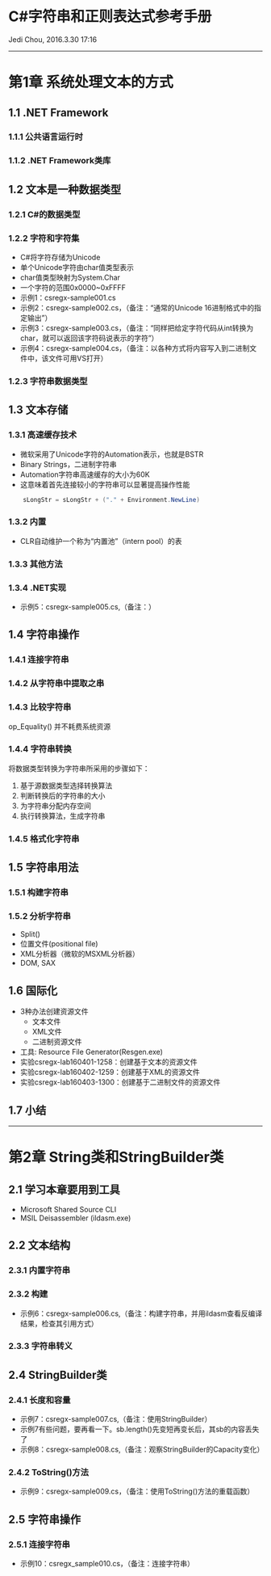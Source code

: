 C#字符串和正则表达式参考手册
============================
Jedi Chou, 2016.3.30 17:16

------

# 第1章 系统处理文本的方式

## 1.1 .NET Framework
### 1.1.1 公共语言运行时
### 1.1.2 .NET Framework类库

## 1.2 文本是一种数据类型
### 1.2.1 C#的数据类型
### 1.2.2 字符和字符集
* C#将字符存储为Unicode
* 单个Unicode字符由char值类型表示
* char值类型映射为System.Char
* 一个字符的范围0x0000~0xFFFF
* 示例1：csregx-sample001.cs
* 示例2：csregx-sample002.cs，（备注：“通常的Unicode 16进制格式中的指定输出”）
* 示例3：csregx-sample003.cs，（备注：“同样把给定字符代码从int转换为char，就可以返回该字符码说表示的字符”）
* 示例4：csregx-sample004.cs，（备注：以各种方式将内容写入到二进制文件中，该文件可用VS打开）

### 1.2.3 字符串数据类型

## 1.3 文本存储
### 1.3.1 高速缓存技术
* 微软采用了Unicode字符的Automation表示，也就是BSTR
* Binary Strings，二进制字符串
* Automation字符串高速缓存的大小为60K
* 这意味着首先连接较小的字符串可以显著提高操作性能
```C#
	sLongStr = sLongStr + ("." + Environment.NewLine)
```

### 1.3.2 内置
* CLR自动维护一个称为“内置池”（intern pool）的表

### 1.3.3 其他方法
### 1.3.4 .NET实现
* 示例5：csregx-sample005.cs,（备注：）

## 1.4 字符串操作
### 1.4.1 连接字符串
### 1.4.2 从字符串中提取之串
### 1.4.3 比较字符串
op_Equality() 并不耗费系统资源

### 1.4.4 字符串转换
将数据类型转换为字符串所采用的步骤如下：
1. 基于源数据类型选择转换算法
2. 判断转换后的字符串的大小
3. 为字符串分配内存空间
4. 执行转换算法，生成字符串

### 1.4.5 格式化字符串

## 1.5 字符串用法
### 1.5.1 构建字符串
### 1.5.2 分析字符串
* Split()
* 位置文件(positional file)
* XML分析器（微软的MSXML分析器）
* DOM, SAX

## 1.6 国际化
* 3种办法创建资源文件
  * 文本文件
  * XML文件
  * 二进制资源文件
* 工具: Resource File Generator(Resgen.exe)
* 实验csregx-lab160401-1258：创建基于文本的资源文件
* 实验csregx-lab160402-1259：创建基于XML的资源文件
* 实验csregx-lab160403-1300：创建基于二进制文件的资源文件

## 1.7 小结


------


# 第2章 String类和StringBuilder类

## 2.1 学习本章要用到工具
* Microsoft Shared Source CLI
* MSIL Deisassembler (ildasm.exe)

## 2.2 文本结构
### 2.3.1 内置字符串
### 2.3.2 构建
* 示例6：csregx-sample006.cs,（备注：构建字符串，并用ildasm查看反编译结果，检查其引用方式）

### 2.3.3 字符串转义

## 2.4 StringBuilder类
### 2.4.1 长度和容量
* 示例7：csregx-sample007.cs,（备注：使用StringBuilder）
* 示例7有些问题，要再看一下。sb.length()先变短再变长后，其sb的内容丢失了
* 示例8：csregx-sample008.cs,（备注：观察StringBuilder的Capacity变化）

### 2.4.2 ToString()方法
* 示例9：csregx-sample009.cs，（备注：使用ToString()方法的重载函数）

## 2.5 字符串操作
### 2.5.1 连接字符串
* 示例10：csregx_sample010.cs，（备注：连接字符串）
